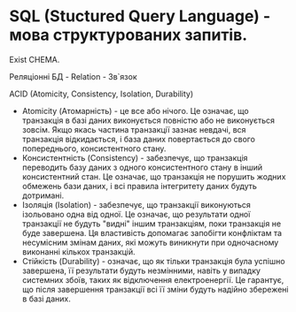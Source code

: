 # SQL (Stuctured Query Language) - мова структурованих запитів.
Exist CHEMA.

Реляціонні БД - Relation - Зв`язок

ACID (Atomicity, Consistency, Isolation, Durability)

- Atomicity (Атомарність) - це все або нічого. Це означає, що транзакція в базі даних виконується повністю або не
виконується зовсім. Якщо якась частина транзакції зазнає невдачі, вся транзакція відкидається, і база даних повертається
до свого попереднього, консистентного стану.
- Консистентність (Consistency) - забезпечує, що транзакція переводить базу даних з одного консистентного стану в
інший консистентний стан. Це означає, що транзакція не порушить жодних обмежень бази даних, і всі правила інтегритету
даних будуть дотримані.
- Ізоляція (Isolation) - забезпечує, що транзакції виконуються ізольовано одна від одної. Це означає, що результати
одної транзакції не будуть "видні" іншим транзакціям, поки транзакція не буде завершена. Ця властивість допомагає
запобігти конфліктам та несумісним змінам даних, які можуть виникнути при одночасному виконанні кількох транзакцій.
- Стійкість (Durability) - означає, що як тільки транзакція була успішно завершена, її результати будуть незмінними,
навіть у випадку системних збоїв, таких як відключення електроенергії. Це гарантує, що після завершення транзакції 
всі її зміни будуть надійно збережені в базі даних.